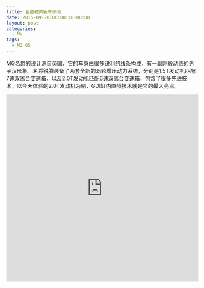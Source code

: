 ```yaml
---
title: 名爵锐腾新车评测
date: 2015-09-20T06:08:40+00:00
layout: post
categories:
  - MV
tags:
  - MG GS
---
```

MG名爵的设计源自英国，它的车身由很多锐利的线条构成，有一副刚毅动感的男子汉形象。名爵锐腾装备了两套全新的涡轮增压动力系统，分别是1.5T发动机匹配7速双离合变速箱，以及2.0T发动机匹配6速双离合变速箱，包含了很多先进技术，以今天体验的2.0T发动机为例，GDI缸内直喷技术就是它的最大亮点。

<iframe height=498 width=510 src='http://player.youku.com/embed/XMTI5MTk0Njg2OA==' frameborder=0 'allowfullscreen'></iframe>



